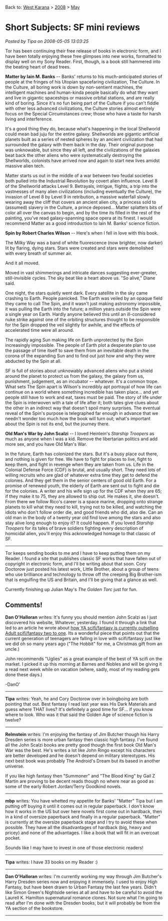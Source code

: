 Back to: [West Karana](/posts/westkarana.md) > [2008](/posts/2008/westkarana.md) > [May](./westkarana.md)
# Short Subjects: SF mini reviews

*Posted by Tipa on 2008-05-05 13:03:25*

Tor has been continuing their free release of books in electronic form, and I have been totally enjoying these free glimpses into new works, formatted to display well on my Sony Reader. First, though, is a book still hammered into the beating heart of dead trees.

**Matter by Iain M. Banks** -- Banks' returns to his much-anticipated stories of people at the fringes of his Utopian spacefaring civilization, The Culture. In the Culture, all boring work is down by non-sentient machines, the intelligent machines and human-kinda people basically do what they want and live in gigantic spaceships or massive orbital stations, and are really kind of boring. Since it's no fun being part of the Culture if you can't fiddle with other less advanced civilizations, the Culture stories almost entirely focus on the Special Circumstances crew; those who have a taste for harsh living and interference.

It's a good thing they do, because what's happening in the local Shellworld could mean bad juju for the entire galaxy. Shellworlds are gigantic artificial planets built as a series of nested spheres by an ancient civilization that had surrounded the galaxy with them back in the day. Their original purpose was unknowable, but since they all left, and the civilizations of the galaxies beat back the other aliens who were systematically destroying the Shellworlds, colonists have arrived now and again to start new lives amidst massive alien tech.

Matter starts us out in the middle of a war between two feudal societies both pulled into the Industrial Revolution by covert alien influence. Level 8 of the Shellworld attacks Level 9. Betrayals, intrigue, flights, a trip into the vastnesses of many alien civilizations (including eventually the Culture), the invasion of Level 8 by Level 9 in retribution, a massive waterfall slowly wearing away the cliff that covers an ancient alien city, a princess sold to (assumed) slavery in the Culture, a prince deposed... Matter splatters bits of color all over the canvas to begin, and by the time its filled in the rest of the painting, you've read galaxy-spanning space opera at its finest. I would recommend Matter as a good introduction to Iain M. Banks' science fiction.

**Spin by Robert Charles Wilson** -- Here's when I fell in love with this book.


> 
The Milky Way was a band of white fluorescence (now brighter, now darker) lit by flaring, dying stars. Stars were created and stars were demolished with every breath of summer air.

And it all moved.

Moved in vast shimmerings and intricate dances suggesting ever-greater, still-invisible cycles. The sky beat like a heart above us. "So alive," Diane said.



One night, the stars quietly went dark. Every satellite in the sky came crashing to Earth. People panicked. The Earth was veiled by an opaque field they came to call The Spin, and it wasn't just making astronomy impossible, it was pulling the Earth into the future; a million years outside the Spin were a single year on Earth. Hardly anyone believed this until an ill-considered nuke strike against one of the orbiting structures thought to be responsible for the Spin dropped the veil slightly for awhile, and the effects of accelerated time were all around.

The rapidly aging Sun making life on Earth unprotected by the Spin increasingly impossible. The people of Earth plot a desperate plan to use the passage of time itself to save them from an inevitable death in the corona of the expanding Sun and to find out just how and why they were abducted by the Spin at all.

SF is full of stories about unknowably advanced aliens who put a shield around the planet to protect us from the galaxy, the galaxy from us, punishment, judgement, as an incubator -- whatever. It's a common trope. What sets The Spin apart is Wilson's incredibly apt portrayal of how life can continue on a world where something incredible has taken place... and yet people still have to work and eat, taxes must be paid. The story of life under the Spin is interwoven with a tale of life after it; both tales give clues about the other in an indirect way that doesn't spoil many surprises. The eventual reveal of the Spin's purpose is telegraphed far enough in advance that we needn't wonder too much how the book will turn out; what's important about the Spin is not its end, but the journey there.

**Old Man's War by John Scalzi** -- I loved Heinlein's *Starship Troopers* as much as anyone when I was a kid. Remove the libertarian politics and add more sex, and you have Old Man's War.

In the future, Earth has colonized the stars. But it's a busy place out there, and nothing is given for free. We have to fight for places to live, fight to keep them, and fight in revenge when they are taken from us. Life in the Colonial Defense Force (CDF) is brutal, and usually short. They need lots of willing recruits who are glad of whatever extra time they get to defend the colonies. And they get them in the senior centers of good old Earth. For a promise of renewed youth, the elderly of Earth are sent out to fight and die for the colonies. A writer and his wife sign up for the CDF when they are 65; if they make it to 75, they are allowed to ship out. He makes it, she doesn't. From there we follow Rico's career is a space marine, dropping onto strange planets to kill what they need to kill, trying not to be killed, and watching the idiots who don't follow order die, and good friends who did, also die. Can an old man in the body of a twenty year old find love among the stars and also stay alive long enough to enjoy it? It could happen. If you loved *Starship Troopers* for its tales of brave soldiers fighting every description of homicidal alien, you'll enjoy this acknowledged homage to that classic of SF. 

---

Tor keeps sending books to me and I have to keep putting them on my Reader. I found a site that publishes classic SF works that have fallen out of copyright in electronic form, and I'll be writing about that soon. Cory Doctorow just posted his latest work, Little Brother, about a group of teens who use brilliance and technology to throw off the creeping Big Brother-ism that is engulfing the US and Britain, and I'll be giving that a glance as well.

Currently finishing up Julian May's *The Golden Torc* just for fun.

## Comments!

**Dan O'Halloran** writes: It's funny you should mention John Scalzi as I just discovered his website, Whatever, yesterday. I found it through a link that led to an article he wrote about [how YA scifi/fantasy is currently outselling Adult scifi/fantasy two to one](http://scalzi.com/whatever/?p=702). Its a wonderful piece that points out that the current generation of teenagers are falling in love with scifi/fantasy just like we did oh so many years ago ("The Hobbit" for me, a Christmas gift from an uncle.) 

John recommends "Uglies" as a great example of the best of YA scifi on the market. I picked it up this morning at Barnes and Nobles and will be giving it a read next week while on vacation (where, sadly, most of my reading gets done these days.)

-DanO'

---

**Tipa** writes: Yeah, he and Cory Doctorow over in boingboing are both pointing that out. Best fantasy I read last year was His Dark Materials and guess where THAT lives? It's definitely a good time for SF... if you know where to look. Who was it that said the Golden Age of science fiction is twelve?

---

**Relmstein** writes: I'm enjoying the fantasy of Jim Butcher though his Harry Dresden series is more urban fantasy then classic high fantasy. I've found all the John Scalzi books are pretty good though the first book Old Man's War was the best. He's writes a lot like John Ringo except his characters are better developed and he doesn't depend on military stereotypes. His next best book was probably The Android's Dream but its based in another universe. 

If you like high fantasy then "Summoner" and "The Blood King" by Gail Z Martin are proving to be decent reads though no where near as good as some of the early Robert Jordan/Terry Goodkind novels.

---

**mbp** writes: You have whetted my appetite for Banks' "Matter" Tipa but I am putting off buying it until it comes out in regular paperback. I don't know how it works in the US but over here novels first come out in hardback, then in a kind of oversize paperback and finally in a regular paperback. "Matter" is currently at the oversize paperback stage and I try to avoid these when possible. They have all the disadvantages of hardback (big, heavy and pricey) and none of the advantages. I like a book that will fit in an overcoat pocket. 

Sounds like I may have to invest in one of those electronic readers!

---

**Tipa** writes: I have 33 books on my Reader :)

---

**Dan O'Halloran** writes: I'm currently working my way through Jim Butcher's Harry Dresden series now and enjoying it immensely. I used to enjoy High Fantasy, but have been drawn to Urban Fantasy the last few years. Didn't like Simon Green's Nightside series at all and have to be careful to avoid the Laurell K. Hamilton supernatural romance clones. Not sure what I'm going to read after I'm done with the Dresden books, but it will probably be from the YA section of the bookstore.

---

